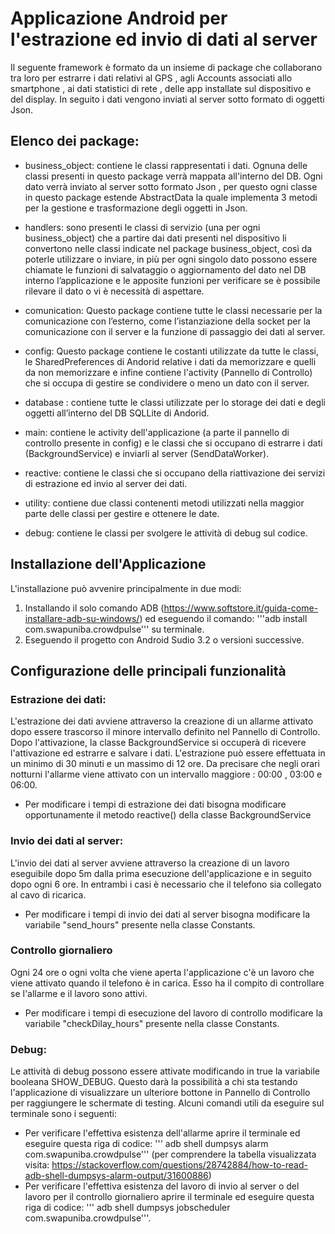 # Applicazione Android per l'estrazione ed invio di dati al server
Il seguente framework è formato da un insieme di package che collaborano tra loro
per estrarre i dati relativi al GPS , agli Accounts associati allo smartphone , ai
dati statistici di rete , delle app installate sul dispositivo e del display. In seguito i dati vengono inviati al server sotto formato di oggetti Json.

## Elenco dei package:
* business_object: contiene le classi rappresentati i dati.
Ognuna delle classi presenti in questo package verrà mappata all'interno del DB. Ogni dato verrà inviato  al server sotto formato Json , per questo ogni classe in questo package estende AbstractData la quale implementa 3 metodi per la gestione e trasformazione degli oggetti in Json.

* handlers: sono presenti le classi di servizio (una per ogni business_object) che a partire dai dati presenti nel dispositivo li convertono nelle classi indicate nel package business_object, così da poterle utilizzare o inviare, in più per ogni singolo dato possono essere chiamate le funzioni di  salvataggio o aggiornamento del dato nel DB interno l’applicazione e le apposite funzioni per verificare se è possibile rilevare il dato o vi è necessità di aspettare.

* comunication: Questo package contiene tutte le classi necessarie per la comunicazione con l’esterno, come l’istanziazione della socket per la comunicazione con il server e la funzione di passaggio dei dati al server.

* config: Questo package contiene le costanti utilizzate da tutte le classi, le SharedPreferences di Andorid relative i dati da memorizzare e quelli da non memorizzare e infine contiene l'activity (Pannello di Controllo) che si occupa di gestire se condividere o meno un dato con il server.

* database : contiene tutte le classi utilizzate per lo storage dei dati e degli oggetti all’interno del DB SQLLite di Andorid.

* main: contiene le activity dell'applicazione (a parte il pannello di controllo presente in config) e le classi che si occupano di estrarre i dati (BackgroundService) e inviarli al server (SendDataWorker).

* reactive: contiene le classi che si occupano della riattivazione dei servizi di estrazione ed invio al server dei dati.

* utility: contiene due classi contenenti metodi utilizzati nella maggior parte delle classi per gestire e ottenere le date.

* debug: contiene le classi per svolgere le attività di debug sul codice.


## Installazione dell'Applicazione
L'installazione può avvenire principalmente in due modi:
1. Installando il solo comando ADB (https://www.softstore.it/guida-come-installare-adb-su-windows/) ed eseguendo il comando: '''adb install com.swapuniba.crowdpulse''' su terminale.
2. Eseguendo il progetto con Android Sudio 3.2 o versioni successive.

## Configurazione delle principali funzionalità

### Estrazione dei dati:
L'estrazione dei dati avviene attraverso la creazione di un allarme attivato dopo essere trascorso il minore intervallo definito nel Pannello di Controllo.
Dopo l'attivazione, la classe BackgroundService si occuperà di ricevere l'attivazione ed estrarre e salvare i dati.
L'estrazione può essere effettuata in un minimo di 30 minuti e un massimo di 12 ore. Da precisare che negli orari notturni l'allarme viene attivato con un intervallo maggiore : 00:00 , 03:00 e 06:00.
* Per modificare i tempi di estrazione dei dati bisogna modificare opportunamente il metodo reactive() della classe BackgroundService



### Invio dei dati al server:
L'invio dei dati al server avviene attraverso la creazione di un lavoro eseguibile dopo 5m dalla prima esecuzione dell'applicazione e in seguito dopo ogni 6 ore. In entrambi i casi è necessario che il telefono sia collegato al cavo di ricarica.
* Per modificare i tempi di invio dei dati al server bisogna modificare la variabile "send_hours" presente nella classe Constants.


### Controllo giornaliero
Ogni 24 ore o ogni volta che viene aperta l'applicazione c'è un lavoro che viene attivato quando il telefono è in carica. Esso ha il compito di controllare se l'allarme e il lavoro sono attivi.
* Per modificare i tempi di esecuzione del lavoro di controllo modificare la variabile "checkDilay_hours" presente nella classe Constants.


### Debug:
Le attività di debug possono essere attivate modificando in true la variabile booleana SHOW_DEBUG. Questo darà la possibilità a chi sta testando l'applicazione di visualizzare un ulteriore bottone in Pannello di Controllo per raggiungere le schermate di testing.
Alcuni comandi utili da eseguire sul terminale sono i seguenti:
* Per verificare l'effettiva esistenza dell'allarme aprire il terminale ed eseguire questa riga di codice: ''' adb shell dumpsys alarm com.swapuniba.crowdpulse''' (per comprendere la tabella visualizzata  visita: https://stackoverflow.com/questions/28742884/how-to-read-adb-shell-dumpsys-alarm-output/31600886)
* Per verificare l'effettiva esistenza del lavoro di invio al server o del lavoro per il controllo giornaliero aprire il terminale ed eseguire questa riga di codice: ''' adb shell dumpsys jobscheduler com.swapuniba.crowdpulse'''.
